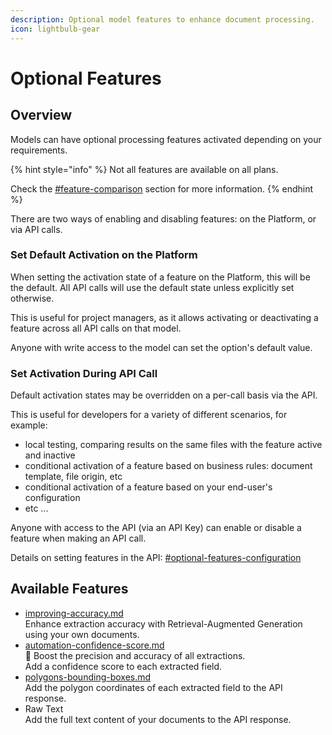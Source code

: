 ```yaml
---
description: Optional model features to enhance document processing.
icon: lightbulb-gear
---
```


# Optional Features

## Overview

Models can have optional processing features activated depending on your requirements.

{% hint style="info" %}
Not all features are available on all plans.

Check the [#feature-comparison](../../account-management/plans.md#feature-comparison "mention") section for more information.
{% endhint %}

There are two ways of enabling and disabling features: on the Platform, or via API calls.

### Set Default Activation on the Platform

When setting the activation state of a feature on the Platform, this will be the default. All API calls will use the default state unless explicitly set otherwise.

This is useful for project managers, as it allows activating or deactivating a feature across all API calls on that model.

Anyone with write access to the model can set the option's default value.

### Set Activation During API Call

Default activation states may be overridden on a per-call basis via the API.

This is useful for developers for a variety of different scenarios, for example:

* local testing, comparing results on the same files with the feature active and inactive
* conditional activation of a feature based on business rules: document template, file origin, etc
* conditional activation of a feature based on your end-user's configuration
* etc ...

Anyone with access to the API (via an API Key) can enable or disable a feature when making an API call.

Details on setting features in the API: [#optional-features-configuration](../../integrations/client-libraries-sdk/configure-the-client.md#optional-features-configuration "mention")

## Available Features

* [improving-accuracy.md](improving-accuracy.md "mention")\
  Enhance extraction accuracy with Retrieval-Augmented Generation using your own documents.
* [automation-confidence-score.md](automation-confidence-score.md "mention") \
  🚀 Boost the precision and accuracy of all extractions.\
  Add a confidence score to each extracted field.
* [polygons-bounding-boxes.md](polygons-bounding-boxes.md "mention")\
  Add the polygon coordinates of each extracted field to the API response.
* Raw Text\
  Add the full text content of your documents to the API response.
